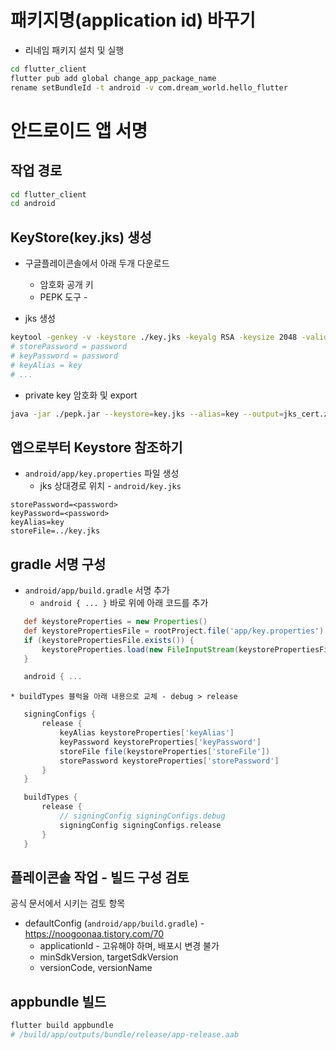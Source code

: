 # 패키지명(application id) 바꾸기

* 리네임 패키지 설치 및 실행
```sh
cd flutter_client
flutter pub add global change_app_package_name
rename setBundleId -t android -v com.dream_world.hello_flutter
```



# 안드로이드 앱 서명

## 작업 경로
```sh
cd flutter_client
cd android
```


## KeyStore(key.jks) 생성

* 구글플레이콘솔에서 아래 두개 다운로드
    * 암호화 공개 키
    * PEPK 도구 - 

* jks 생성
```sh
keytool -genkey -v -keystore ./key.jks -keyalg RSA -keysize 2048 -validity 10000 -alias key
# storePassword = password
# keyPassword = password
# keyAlias = key
# ...
```

* private key 암호화 및 export
```sh
java -jar ./pepk.jar --keystore=key.jks --alias=key --output=jks_cert.zip --include-cert --rsa-aes-encryption --encryption-key-path=encryption_public_key.pem
```

## 앱으로부터 Keystore 참조하기

* `android/app/key.properties` 파일 생성
    * jks 상대경로 위치 - `android/key.jks`

```keystore
storePassword=<password>
keyPassword=<password>
keyAlias=key
storeFile=../key.jks
```


## gradle 서명 구성

* `android/app/build.gradle` 서명 추가
    * `android { ... }` 바로 위에 아래 코드를 추가
```gradle
   def keystoreProperties = new Properties()
   def keystorePropertiesFile = rootProject.file('app/key.properties')
   if (keystorePropertiesFile.exists()) {
       keystoreProperties.load(new FileInputStream(keystorePropertiesFile))
   }

   android { ...
```

    * buildTypes 블럭을 아래 내용으로 교체 - debug > release
```gradle
   signingConfigs {
       release {
           keyAlias keystoreProperties['keyAlias']
           keyPassword keystoreProperties['keyPassword']
           storeFile file(keystoreProperties['storeFile'])
           storePassword keystoreProperties['storePassword']
       }
   }

   buildTypes {
       release {
           // signingConfig signingConfigs.debug
           signingConfig signingConfigs.release
       }
   }
```


## 플레이콘솔 작업 - 빌드 구성 검토

공식 문서에서 시키는 검토 항목

* defaultConfig (`android/app/build.gradle`) - https://noogoonaa.tistory.com/70
    * applicationId - 고유해야 하며, 배포시 변경 불가
    * minSdkVersion, targetSdkVersion
    * versionCode, versionName


## appbundle 빌드

```sh
flutter build appbundle
# /build/app/outputs/bundle/release/app-release.aab
```
